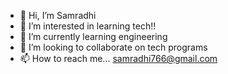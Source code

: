 - 👋 Hi, I’m Samradhi
- 👀 I’m interested in learning tech!!
- 🌱 I’m currently learning engineering
- 💞️ I’m looking to collaborate on tech programs
- 📫 How to reach me... samradhi766@gmail.com

<!---
samradhi278/samradhi278 is a ✨ special ✨ repository because its `README.md` (this file) appears on your GitHub profile.
You can click the Preview link to take a look at your changes.
--->
